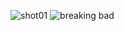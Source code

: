 ![shot01](https://github.com/Mancity1383/snake/assets/89355377/627f9108-d0bb-4cd8-b057-8a54b8493758)
![breaking bad](https://github.com/Mancity1383/snake/assets/89355377/cc8cee3b-945d-43b1-9a9f-daa7aad8b072)

